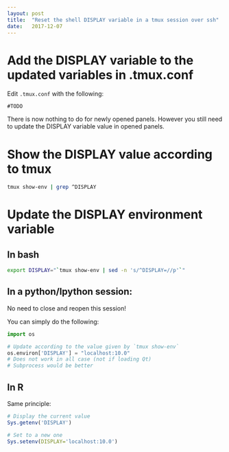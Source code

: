 ```yaml
---
layout: post
title:  "Reset the shell DISPLAY variable in a tmux session over ssh"
date:   2017-12-07
---
```


# Add the DISPLAY variable to the updated variables in .tmux.conf

Edit `.tmux.conf` with the following:

    #TODO

There is now nothing to do for newly opened panels. However you still need to
update the DISPLAY variable value in opened panels.

# Show the DISPLAY value according to tmux

```bash
tmux show-env | grep ^DISPLAY
```

# Update the DISPLAY environment variable

## In bash

```bash
export DISPLAY="`tmux show-env | sed -n 's/^DISPLAY=//p'`"
```

## In a python/Ipython session:

No need to close and reopen this session!

You can simply do the following:

```python
import os

# Update according to the value given by `tmux show-env`
os.environ['DISPLAY'] = "localhost:10.0"
# Does not work in all case (not if loading Qt)
# Subprocess would be better
```

## In R

Same principle:

```R
# Display the current value
Sys.getenv('DISPLAY')

# Set to a new one
Sys.setenv(DISPLAY='localhost:10.0')
```
